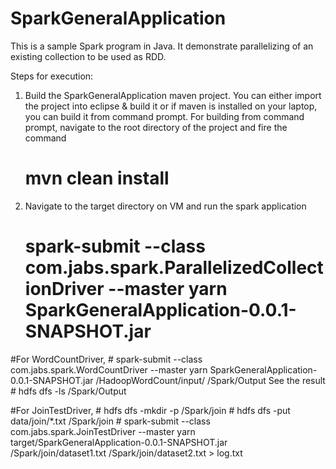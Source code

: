 # SparkGeneralApplication
This is a sample Spark program in Java.
It demonstrate parallelizing of an existing collection to be used as RDD.

Steps for execution:
1) Build the SparkGeneralApplication maven project.
   You can either import the project into eclipse & build it or if maven is installed on your laptop, you can build it from command prompt.
   For building from command prompt, navigate to the root directory of the project and fire the command
    # mvn clean install
2) Navigate to the target directory on VM and run the spark application
    # spark-submit --class com.jabs.spark.ParallelizedCollectionDriver --master yarn SparkGeneralApplication-0.0.1-SNAPSHOT.jar
	
#For WordCountDriver,
    # spark-submit --class com.jabs.spark.WordCountDriver --master yarn SparkGeneralApplication-0.0.1-SNAPSHOT.jar /HadoopWordCount/input/ /Spark/Output
	See the result
	# hdfs dfs -ls /Spark/Output
	
	
#For JoinTestDriver,
    # hdfs dfs -mkdir -p /Spark/join
	# hdfs dfs -put data/join/*.txt /Spark/join
    # spark-submit --class com.jabs.spark.JoinTestDriver --master yarn target/SparkGeneralApplication-0.0.1-SNAPSHOT.jar /Spark/join/dataset1.txt  /Spark/join/dataset2.txt > log.txt
	